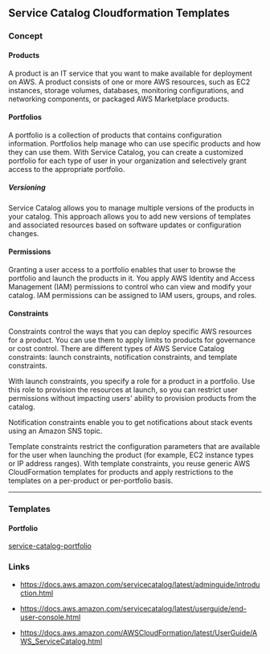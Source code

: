 ## Service Catalog Cloudformation Templates

### Concept

#### Products
A product is an IT service that you want to make available for deployment on AWS. A product consists of one or more AWS resources, such as EC2 instances, storage volumes, databases, monitoring configurations, and networking components, or packaged AWS Marketplace products.

#### Portfolios
A portfolio is a collection of products that contains configuration information. Portfolios help manage who can use specific products and how they can use them. With Service Catalog, you can create a customized portfolio for each type of user in your organization and selectively grant access to the appropriate portfolio. 

##### Versioning
Service Catalog allows you to manage multiple versions of the products in your catalog. This approach allows you to add new versions of templates and associated resources based on software updates or configuration changes.

#### Permissions
Granting a user access to a portfolio enables that user to browse the portfolio and launch the products in it. You apply AWS Identity and Access Management (IAM) permissions to control who can view and modify your catalog. IAM permissions can be assigned to IAM users, groups, and roles.

#### Constraints
Constraints control the ways that you can deploy specific AWS resources for a product. You can use them to apply limits to products for governance or cost control. There are different types of AWS Service Catalog constraints: launch constraints, notification constraints, and template constraints.

With launch constraints, you specify a role for a product in a portfolio. Use this role to provision the resources at launch, so you can restrict user permissions without impacting users' ability to provision products from the catalog.

Notification constraints enable you to get notifications about stack events using an Amazon SNS topic.

Template constraints restrict the configuration parameters that are available for the user when launching the product (for example, EC2 instance types or IP address ranges). With template constraints, you reuse generic AWS CloudFormation templates for products and apply restrictions to the templates on a per-product or per-portfolio basis.


------


### Templates

#### Portfolio

[service-catalog-portfolio](service-catalog-portfolio.yaml)


### Links

- https://docs.aws.amazon.com/servicecatalog/latest/adminguide/introduction.html

- https://docs.aws.amazon.com/servicecatalog/latest/userguide/end-user-console.html

- https://docs.aws.amazon.com/AWSCloudFormation/latest/UserGuide/AWS_ServiceCatalog.html